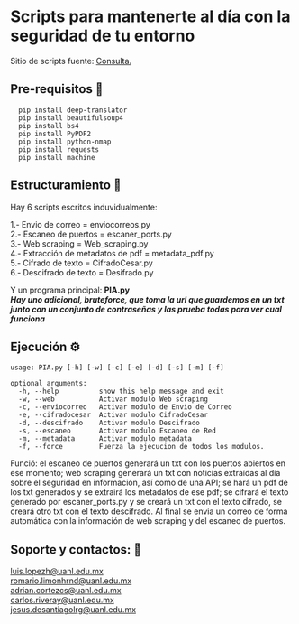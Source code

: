  # Scripts para mantenerte al día con la seguridad de tu entorno
  
Sitio de scripts fuente: [Consulta.](https://github.com/LuisHRNNDZ/Proyecto_final)  

## Pre-requisitos :briefcase:
```
  pip install deep-translator
  pip install beautifulsoup4
  pip install bs4
  pip install PyPDF2
  pip install python-nmap
  pip install requests
  pip install machine
```

## Estructuramiento :nut_and_bolt:  

Hay 6 scripts escritos induvidualmente:  

  1.- Envio de correo = enviocorreos.py  
  2.- Escaneo de puertos = escaner_ports.py  
  3.- Web scraping = Web_scraping.py  
  4.- Extracción de metadatos de pdf = metadata_pdf.py  
  5.- Cifrado de texto = CifradoCesar.py  
  6.- Descifrado de texto = Desifrado.py  

Y un programa principal: **PIA.py**  
***Hay uno adicional, bruteforce, que toma la url que guardemos en un txt junto con un conjunto de contraseñas y las prueba todas para ver cual funciona***
## Ejecución :gear:  
```
usage: PIA.py [-h] [-w] [-c] [-e] [-d] [-s] [-m] [-f]

optional arguments:
  -h, --help          show this help message and exit
  -w, --web           Activar modulo Web scraping
  -c, --enviocorreo   Activar modulo de Envio de Correo
  -e, --cifradocesar  Activar modulo CifradoCesar
  -d, --descifrado    Activar modulo Descifrado
  -s, --escaneo       Activar modulo Escaneo de Red
  -m, --metadata      Activar modulo metadata
  -f, --force         Fuerza la ejecucion de todos los modulos.
```
Funció: el escaneo de puertos generará un txt con los puertos abiertos en ese momento; web scraping generará un txt con noticias extraídas al día sobre el seguridad en información, así como de una API; se hará un pdf de los txt generados y se extrairá los metadatos de ese pdf; se cifrará el texto generado por escaner_ports.py y se creará un txt con el texto cifrado, se creará otro txt con el texto descifrado. Al final se envia un correo de forma automática con la información de web scraping y del escaneo de puertos.

## Soporte y contactos: :email:
luis.lopezh@uanl.edu.mx  
romario.limonhrnd@uanl.edu.mx  
adrian.cortezcs@uanl.edu.mx  
carlos.riveray@uanl.edu.mx  
jesus.desantiagolrg@uanl.edu.mx  
